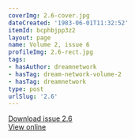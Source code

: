 ```yaml
---
coverImg: 2.6-cover.jpg
dateCreated: '1983-06-01T11:32:52'
itemId: bcphbjpp3z2
layout: page
name: Volume 2, issue 6
profileImg: 2.6-rect.jpg
tags:
- hasAuthor: dreamnetwork
- hasTag: dream-network-volume-2
- hasTag: dreamnetwork
type: post
urlSlug: '2.6'
---
```

<a href="../files/pdfs/Volume_2/2.6-Fusion-Volume-2_No-5_-of-The-Dream-Network-Bulletin.pdf" download="">Download issue 2.6</a><br><a href="../files/pdfs/Volume_2/2.6-Fusion-Volume-2_No-5_-of-The-Dream-Network-Bulletin.pdf">View online</a>